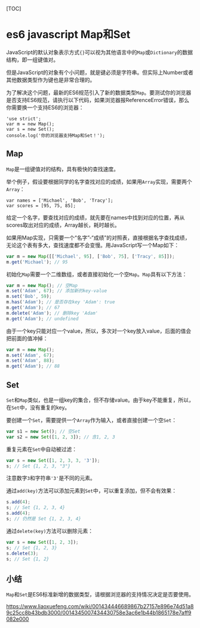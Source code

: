 [TOC]



# es6 javascript Map和Set

JavaScript的默认对象表示方式`{}`可以视为其他语言中的`Map`或`Dictionary`的数据结构，即一组键值对。

但是JavaScript的对象有个小问题，就是键必须是字符串。但实际上Number或者其他数据类型作为键也是非常合理的。

为了解决这个问题，最新的ES6规范引入了新的数据类型`Map`。要测试你的浏览器是否支持ES6规范，请执行以下代码，如果浏览器报ReferenceError错误，那么你需要换一个支持ES6的浏览器：

```
'use strict';
var m = new Map();
var s = new Set();
console.log('你的浏览器支持Map和Set！');
```

## Map

`Map`是一组键值对的结构，具有极快的查找速度。

举个例子，假设要根据同学的名字查找对应的成绩，如果用`Array`实现，需要两个`Array`：

```
var names = ['Michael', 'Bob', 'Tracy'];
var scores = [95, 75, 85];
```

给定一个名字，要查找对应的成绩，就先要在names中找到对应的位置，再从scores取出对应的成绩，Array越长，耗时越长。

如果用Map实现，只需要一个“名字”-“成绩”的对照表，直接根据名字查找成绩，无论这个表有多大，查找速度都不会变慢。用JavaScript写一个Map如下：

```js
var m = new Map([['Michael', 95], ['Bob', 75], ['Tracy', 85]]);
m.get('Michael'); // 95
```

初始化`Map`需要一个二维数组，或者直接初始化一个空`Map`。`Map`具有以下方法：

```js
var m = new Map(); // 空Map
m.set('Adam', 67); // 添加新的key-value
m.set('Bob', 59);
m.has('Adam'); // 是否存在key 'Adam': true
m.get('Adam'); // 67
m.delete('Adam'); // 删除key 'Adam'
m.get('Adam'); // undefined
```

由于一个key只能对应一个value，所以，多次对一个key放入value，后面的值会把前面的值冲掉：

```js
var m = new Map();
m.set('Adam', 67);
m.set('Adam', 88);
m.get('Adam'); // 88
```

## Set

`Set`和`Map`类似，也是一组key的集合，但不存储value。由于key不能重复，所以，在`Set`中，没有重复的key。

要创建一个`Set`，需要提供一个`Array`作为输入，或者直接创建一个空`Set`：

```js
var s1 = new Set(); // 空Set
var s2 = new Set([1, 2, 3]); // 含1, 2, 3
```

重复元素在`Set`中自动被过滤：

```js
var s = new Set([1, 2, 3, 3, '3']);
s; // Set {1, 2, 3, "3"}
```

注意数字`3`和字符串`'3'`是不同的元素。

通过`add(key)`方法可以添加元素到`Set`中，可以重复添加，但不会有效果：

```js
s.add(4);
s; // Set {1, 2, 3, 4}
s.add(4);
s; // 仍然是 Set {1, 2, 3, 4}
```

通过`delete(key)`方法可以删除元素：

```js
var s = new Set([1, 2, 3]);
s; // Set {1, 2, 3}
s.delete(3);
s; // Set {1, 2}
```

## 小结

`Map`和`Set`是ES6标准新增的数据类型，请根据浏览器的支持情况决定是否要使用。





https://www.liaoxuefeng.com/wiki/001434446689867b27157e896e74d51a89c25cc8b43bdb3000/0014345007434430758e3ac6e1b44b1865178e7aff9082e000